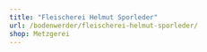 ```yaml
---
title: "Fleischerei Helmut Sporleder"
url: /bodenwerder/fleischerei-helmut-sporleder/
shop: Metzgerei
---
```

